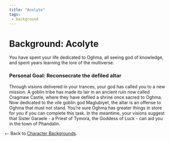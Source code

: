 ```yaml
---
title: "Acolyte"
tags:
 - background
---
```

# Background: Acolyte
You have spent your life dedicated to Oghma, all seeing god of knowledge, and spent years learning the lore of the multiverse.

### Personal Goal: Reconsecrate the defiled altar
Through visions delivered in your trances, your god has called you to a new mission. A goblin tribe has made its lair in an ancient ruin now called Cragmaw Castle, where they have defiled a shrine once sacred to Oghma. Now dedicated to the vile goblin god Maglubiyet, the altar is an offense to Oghma that must not stand. You’re sure Oghma has greater things in store for you if you can complete this task. In the meantime, your visions suggest that Sister Garaele - a Priest of Tymora, the Goddess of Luck - can aid you in the town of Phandalin.

⃪ Back to [Character Backgrounds](players/backgrounds).